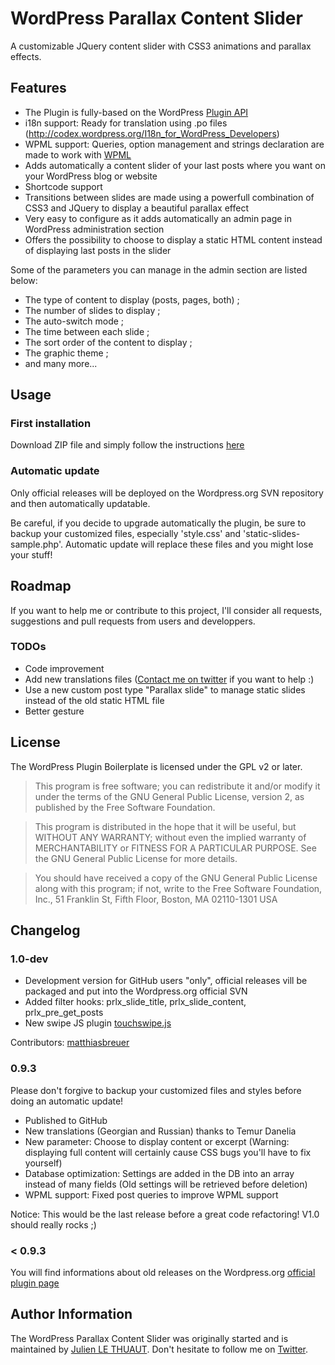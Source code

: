 # WordPress Parallax Content Slider

A customizable JQuery content slider with CSS3 animations and parallax effects.

## Features

* The Plugin is fully-based on the WordPress [Plugin API](http://codex.wordpress.org/Plugin_API)
* i18n support: Ready for translation using .po files (http://codex.wordpress.org/I18n_for_WordPress_Developers)
* WPML support: Queries, option management and strings declaration are made to work with [WPML](http://wpml.org/documentation/theme-compatibility/go-global-program/)
* Adds automatically a content slider of your last posts where you want on your WordPress blog or website
* Shortcode support
* Transitions between slides are made using a powerfull combination of CSS3 and JQuery to display a beautiful parallax effect
* Very easy to configure as it adds automatically an admin page in WordPress administration section
* Offers the possibility to choose to display a static HTML content instead of displaying last posts in the slider

Some of the parameters you can manage in the admin section are listed below:
* The type of content to display (posts, pages, both) ;
* The number of slides to display ;
* The auto-switch mode ;
* The time between each slide ;
* The sort order of the content to display ;
* The graphic theme ;
* and many more...

## Usage

### First installation

Download ZIP file and simply follow the instructions [here](http://wordpress.org/extend/plugins/wp-parallax-content-slider/installation/)

### Automatic update

Only official releases will be deployed on the Wordpress.org SVN repository and then automatically updatable.

Be careful, if you decide to upgrade automatically the plugin, be sure to backup your customized files, especially 'style.css' and 'static-slides-sample.php'. Automatic update will replace these files and you might lose your stuff!

## Roadmap

If you want to help me or contribute to this project, I'll consider all requests, suggestions and pull requests from users and developpers.

### TODOs

* Code improvement
* Add new translations files ([Contact me on twitter](http://twitter.com/JulienLeThuaut/) if you want to help :)
* Use a new custom post type "Parallax slide" to manage static slides instead of the old static HTML file 
* Better gesture 

## License

The WordPress Plugin Boilerplate is licensed under the GPL v2 or later.

> This program is free software; you can redistribute it and/or modify
it under the terms of the GNU General Public License, version 2, as 
published by the Free Software Foundation.

> This program is distributed in the hope that it will be useful,
but WITHOUT ANY WARRANTY; without even the implied warranty of
MERCHANTABILITY or FITNESS FOR A PARTICULAR PURPOSE.  See the
GNU General Public License for more details.

> You should have received a copy of the GNU General Public License
along with this program; if not, write to the Free Software
Foundation, Inc., 51 Franklin St, Fifth Floor, Boston, MA  02110-1301  USA

## Changelog

### 1.0-dev

* Development version for GitHub users "only", official releases vill be packaged and put into the Wordpress.org official SVN 
* Added filter hooks: prlx_slide_title, prlx_slide_content, prlx_pre_get_posts
* New swipe JS plugin [touchswipe.js](http://labs.skinkers.com/touchSwipe/)

Contributors: [matthiasbreuer](https://github.com/matthiasbreuer)

### 0.9.3 

Please don't forgive to backup your customized files and styles before doing an automatic update!

* Published to GitHub
* New translations (Georgian and Russian) thanks to Temur Danelia
* New parameter: Choose to display content or excerpt (Warning: displaying full content will certainly cause CSS bugs you'll have to fix yourself)
* Database optimization: Settings are added in the DB into an array instead of many fields (Old settings will be retrieved before deletion)
* WPML support: Fixed post queries to improve WPML support

Notice: This would be the last release before a great code refactoring! V1.0 should really rocks ;)

### < 0.9.3 

You will find informations about old releases on the Wordpress.org [official plugin page](http://wordpress.org/extend/plugins/wp-parallax-content-slider/changelog/)

## Author Information

The WordPress Parallax Content Slider was originally started and is maintained by [Julien LE THUAUT](http://jltweb.info/). Don't hesitate to follow me on [Twitter](http://twitter.com/JulienLeThuaut/).
